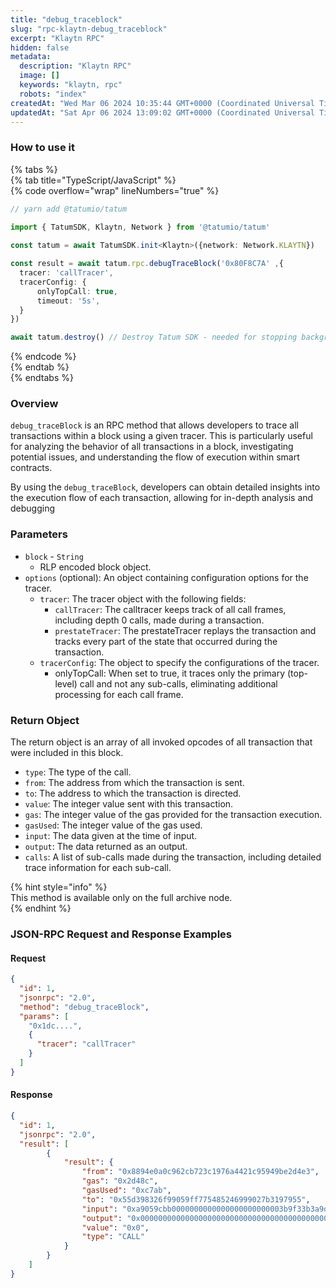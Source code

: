 ```yaml
---
title: "debug_traceblock"
slug: "rpc-klaytn-debug_traceblock"
excerpt: "Klaytn RPC"
hidden: false
metadata: 
  description: "Klaytn RPC"
  image: []
  keywords: "klaytn, rpc"
  robots: "index"
createdAt: "Wed Mar 06 2024 10:35:44 GMT+0000 (Coordinated Universal Time)"
updatedAt: "Sat Apr 06 2024 13:09:02 GMT+0000 (Coordinated Universal Time)"
---
```




### How to use it

{% tabs %}  
{% tab title="TypeScript/JavaScript" %}  
{% code overflow="wrap" lineNumbers="true" %}

```typescript
// yarn add @tatumio/tatum

import { TatumSDK, Klaytn, Network } from '@tatumio/tatum'
  
const tatum = await TatumSDK.init<Klaytn>({network: Network.KLAYTN})

const result = await tatum.rpc.debugTraceBlock('0x80F8C7A' ,{
  tracer: 'callTracer',
  tracerConfig: {
      onlyTopCall: true,
      timeout: '5s',
  }
})

await tatum.destroy() // Destroy Tatum SDK - needed for stopping background jobs
```

{% endcode %}  
{% endtab %}  
{% endtabs %}

### Overview

`debug_traceBlock` is an RPC method that allows developers to trace all transactions within a block using a given tracer. This is particularly useful for analyzing the behavior of all transactions in a block, investigating potential issues, and understanding the flow of execution within smart contracts.

By using the `debug_traceBlock`, developers can obtain detailed insights into the execution flow of each transaction, allowing for in-depth analysis and debugging

### Parameters

- `block` - `String`
  - RLP encoded block object.
- `options` (optional): An object containing configuration options for the tracer.
  - `tracer`: The tracer object with the following fields:
    - `callTracer`: The calltracer keeps track of all call frames, including depth 0 calls, made during a transaction.
    - `prestateTracer`: The prestateTracer replays the transaction and tracks every part of the state that occurred during the transaction.
  - `tracerConfig`: The object to specify the configurations of the tracer.
    - onlyTopCall: When set to true, it traces only the primary (top-level) call and not any sub-calls, eliminating additional processing for each call frame.

### Return Object

The return object is an array of all invoked opcodes of all transaction that were included in this block.

- `type`: The type of the call.
- `from`: The address from which the transaction is sent.
- `to`: The address to which the transaction is directed.
- `value`: The integer value sent with this transaction.
- `gas`: The integer value of the gas provided for the transaction execution.
- `gasUsed`: The integer value of the gas used.
- `input`: The data given at the time of input.
- `output`: The data returned as an output.
- `calls`: A list of sub-calls made during the transaction, including detailed trace information for each sub-call.

{% hint style="info" %}  
This method is available only on the full archive node.  
{% endhint %}

### JSON-RPC Request and Response Examples

#### Request

```json
{
  "id": 1,
  "jsonrpc": "2.0",
  "method": "debug_traceBlock",
  "params": [
    "0x1dc....",
    {
      "tracer": "callTracer"
    }
  ]
}

```

#### Response

```json
{
  "id": 1,
  "jsonrpc": "2.0",
  "result": [
        {
            "result": {
                "from": "0x8894e0a0c962cb723c1976a4421c95949be2d4e3",
                "gas": "0x2d48c",
                "gasUsed": "0xc7ab",
                "to": "0x55d398326f99059ff775485246999027b3197955",
                "input": "0xa9059cbb0000000000000000000000003b9f33b3a9d382fa60283c555bde8f78855957be00000000000000000000000000000000000000000000000d4e7f4f79da7c0000",
                "output": "0x0000000000000000000000000000000000000000000000000000000000000001",
                "value": "0x0",
                "type": "CALL"
            }
        }
    ]
}

```
